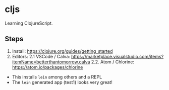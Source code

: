 # cljs

Learning ClojureScript.

## Steps

1. Install: https://clojure.org/guides/getting_started
2. Editors:
   2.1 VSCode / Calva: https://marketplace.visualstudio.com/items?itemName=betterthantomorrow.calva
   2.2. Atom / Chlorine: https://atom.io/packages/chlorine

- This installs `lein` among others and a REPL
- The `lein` generated app (test1) looks very great!
